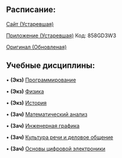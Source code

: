 ## Расписание:

[Сайт (Устаревшая)](https://smart-timetable.app/share.html?code=5X3GSNL6)

[Приложение (Устаревшая)](https://smart-timetable.app/download) Код: 858GD3W3

[Оригинал (Обновленая)](https://github.com/DMN902/SpbGTI/blob/main/File/1%20курс%204%20ф-т.pdf)

## Учебные дисциплины:

• **(Экз)** [Программирование](https://github.com/DMN902/SpbGTI/blob/main/Subjects/Programming.md)

• **(Экз)** [Физика](https://github.com/DMN902/SpbGTI/blob/main/Subjects/physics.md)

• **(Экз)** [История](https://github.com/DMN902/SpbGTI/blob/main/Subjects/History.md)

• **(Зач)** [Математический анализ](https://github.com/DMN902/SpbGTI/blob/main/Предметы/Math.md)

• **(Зач)** [Инженерная графика](https://github.com/DMN902/SpbGTI/blob/main/Subjects/EngineeringGraphics.md)

• **(Зач)** [Культура речи и деловое общение](https://github.com/DMN902/SpbGTI/blob/main/Subjects/CultureOfSpeech.md)

• **(Зач)** [Основы цифровой электроники](https://github.com/DMN902/SpbGTI/blob/main/Subjects/OCE.md)
